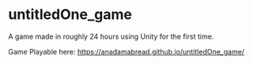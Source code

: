 # untitledOne_game
A game made in roughly 24 hours using Unity for the first time. 

Game Playable here: https://anadamabread.github.io/untitledOne_game/
